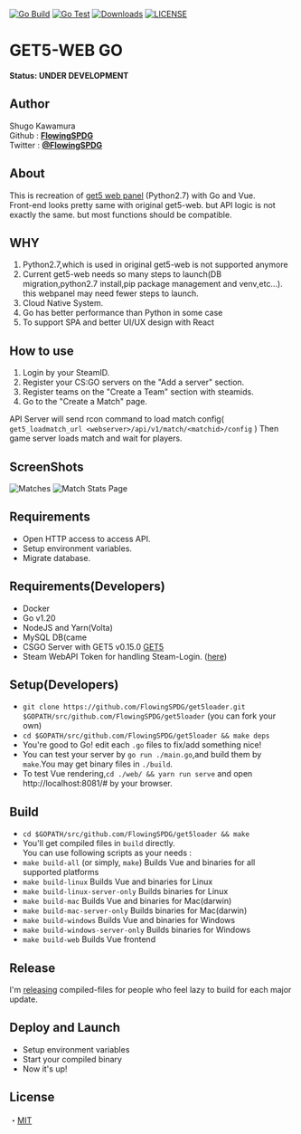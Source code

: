 [![Go Build](https://github.com/FlowingSPDG/get5loader/actions/workflows/go_build.yaml/badge.svg)](https://github.com/FlowingSPDG/get5loader/actions/workflows/go_build.yaml)
[![Go Test](https://github.com/FlowingSPDG/get5loader/actions/workflows/go_test.yaml/badge.svg)](https://github.com/FlowingSPDG/get5loader/actions/workflows/go_test.yaml)
[![Downloads](https://img.shields.io/github/downloads/flowingspdg/get5-web-go/total?style=flat-square)](https://github.com/FlowingSPDG/get5loader/releases)
[![LICENSE](https://img.shields.io/github/license/flowingspdg/get5-web-go?style=flat-square)](https://github.com/FlowingSPDG/get5loader/blob/master/LICENSE)

GET5-WEB GO
===========================
**Status: UNDER DEVELOPMENT**

## Author
Shugo Kawamura  
Github : [**FlowingSPDG**](http://github.com/FlowingSPDG)  
Twitter : [**@FlowingSPDG**](http://twitter.com/FlowingSPDG)

## About
This is recreation of [get5 web panel](https://github.com/splewis/get5-web) (Python2.7) with Go and Vue.  
Front-end looks pretty same with original get5-web. but API logic is not exactly the same. but most functions should be compatible.


## WHY
1. Python2.7,which is used in original get5-web is not supported anymore  
2. Current get5-web needs so many steps to launch(DB migration,python2.7 install,pip package management and venv,etc...). this webpanel may need fewer steps to launch.
3. Cloud Native System.
4. Go has better performance than Python in some case
5. To support SPA and better UI/UX design with React

## How to use
1. Login by your SteamID.
2. Register your CS:GO servers on the "Add a server" section.
3. Register teams on the "Create a Team" section with steamids.
4. Go to the "Create a Match" page.

API Server will send rcon command to load match config( ``get5_loadmatch_url <webserver>/api/v1/match/<matchid>/config`` ) Then game server loads match and wait for players.

## ScreenShots
![Matches](/screenshots/Matches.PNG?raw=true "Matches list page")
![Match Stats Page](/screenshots/Match.PNG?raw=true "Match Stats Page")

## Requirements
- Open HTTP access to access API.
- Setup environment variables.
- Migrate database.

## Requirements(Developers)
- Docker
- Go v1.20
- NodeJS and Yarn(Volta)
- MySQL DB(came
- CSGO Server with GET5 v0.15.0 [GET5](https://github.com/splewis/get5/releases)
- Steam WebAPI Token for handling Steam-Login. ([here](https://steamcommunity.com/dev/apikey))

## Setup(Developers)
- ``git clone https://github.com/FlowingSPDG/get5loader.git $GOPATH/src/github.com/FlowingSPDG/get5loader`` (you can fork your own)  
- ``cd $GOPATH/src/github.com/FlowingSPDG/get5loader && make deps``
- You're good to Go! edit each `.go` files to fix/add something nice!
- You can test your server by ``go run ./main.go``,and build them by ``make``.You may get binary files in ``./build``.
- To test Vue rendering,``cd ./web/ && yarn run serve`` and open http://localhost:8081/# by your browser.  


## Build
- ``cd $GOPATH/src/github.com/FlowingSPDG/get5loader && make``
- You'll get compiled files in ``build`` directly.  
You can use following scripts as your needs :
- ``make build-all`` (or simply, ``make``) Builds Vue and binaries for all supported platforms
- ``make build-linux`` Builds Vue and binaries for Linux
- ``make build-linux-server-only`` Builds binaries for Linux
- ``make build-mac`` Builds Vue and binaries for Mac(darwin)
- ``make build-mac-server-only`` Builds binaries for Mac(darwin)
- ``make build-windows`` Builds Vue and binaries for Windows
- ``make build-windows-server-only`` Builds binaries for Windows
- ``make build-web`` Builds Vue frontend


## Release
I'm [releasing](https://github.com/FlowingSPDG/get5loader/releases) compiled-files for people who feel lazy to build for each major update.

## Deploy and Launch
- Setup environment variables
- Start your compiled binary
- Now it's up!

## License
・[MIT](https://github.com/FlowingSPDG/get5loader/blob/master/LICENSE)
